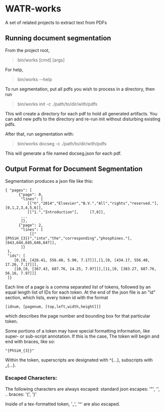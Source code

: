 # WATR-works
A set of related projects to extract text from PDFs

## Running document segmentation

From the project root,
> bin/works [cmd] [args]

For help,
> bin/works --help


To run segmentation, put all pdfs you wish to process in a directory,
then run

> bin/works init -c ./path/to/dir/with/pdfs

This will create a directory for each pdf to hold all generated artifacts.
You can add new pdfs to the directory and re-run init without disturbing existing pdfs.

After that, run segmentation with:

> bin/works docseg -c ./path/to/dir/with/pdfs

This will generate a file named docseg.json for each pdf.



## Output Format for Document Segmentation
Segmentation produces a json file like this:

    { "pages": [
          {"page": 0,
           "lines": [
              [["©","2014","Elsevier","B.V.","All","rights","reserved."],     [0,1,2,3,4,5,6]],
              [["1.","Introduction"],     [7,8]],
           ...
           ]},
          {"page": 2,
           "lines": [
               [["{PhSiH_{3}}","into","the","corresponding","phosphines."],     [643,644,645,646,647]],
           ]}
     },
     "ids": [
        [0,[0, [426.41, 556.48, 5.90, 7.17]]],[1,[0, [434.17, 556.48, 17.26, 7.17]]],
        [10,[0, [367.43, 687.76, 14.25, 7.97]]],[11,[0, [383.27, 687.76, 56.16, 7.97]]]
     ]}

Each line of a page is a comma separated list of tokens, followed by an equal length list of IDs for each token.
At the end of the json file is an "id" section, which lists, every token id with the format

    [idnum, [pagenum, [top,left,width,height]]]

which describes the page number and bounding box for that particular token.

Some portions of a token may have special formatting information, like super- or sub-script annotation. If this is the case, 
The token will begin and end with braces, like so: 

    "{PhSiH_{3}}"

Within the token, superscripts are designated with ^{...}, subscripts with _{...}. 

### Escaped Characters:

The following characters are always escaped:
   standard json escapes: '"', '\', ..
   braces: '{', '}'

Inside of a tex-formatted token, '_', '^' are also escaped.







